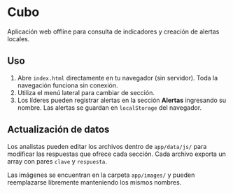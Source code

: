 # Cubo

Aplicación web offline para consulta de indicadores y creación de alertas locales.

## Uso

1. Abre `index.html` directamente en tu navegador (sin servidor). Toda la navegación
   funciona sin conexión.
2. Utiliza el menú lateral para cambiar de sección.
3. Los líderes pueden registrar alertas en la sección **Alertas** ingresando su
   nombre. Las alertas se guardan en `localStorage` del navegador.

## Actualización de datos

Los analistas pueden editar los archivos dentro de `app/data/js/` para
modificar las respuestas que ofrece cada sección. Cada archivo exporta un array
con pares `clave` y `respuesta`.

Las imágenes se encuentran en la carpeta `app/images/` y pueden reemplazarse
libremente manteniendo los mismos nombres.
